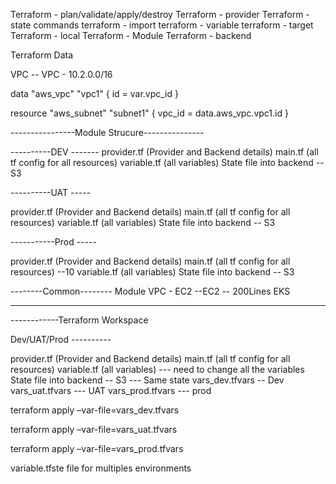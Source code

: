 Terraform - plan/validate/apply/destroy
Terraform - provider
Terraform - state commands 
terraform - import
terraform - variable
terraform - target
Terraform - local
Terraform - Module
Terraform - backend


Terraform Data

VPC --
VPC - 10.2.0.0/16

data "aws_vpc" "vpc1" {
  id = var.vpc_id
}


resource "aws_subnet" "subnet1" {
    vpc_id = data.aws_vpc.vpc1.id
}



----------------Module Strucure---------------

----------DEV -------
provider.tf (Provider and Backend details)
main.tf (all tf config for all resources)
variable.tf (all variables)
State file into backend -- S3

----------UAT -----

provider.tf (Provider and Backend details)
main.tf (all tf config for all resources)
variable.tf (all variables)
State file into backend -- S3

-----------Prod -----

provider.tf (Provider and Backend details)
main.tf (all tf config for all resources) --10
variable.tf (all variables)
State file into backend -- S3


--------Common--------
Module
VPC -
EC2 --EC2 -- 200Lines
EKS


--------------------------------------------------------------------------------
------------Terraform Workspace 

Dev/UAT/Prod ----------

provider.tf (Provider and Backend details)
main.tf (all tf config for all resources)
variable.tf (all variables) --- need to change all the variables
State file into backend -- S3 --- Same state 
vars_dev.tfvars -- Dev
vars_uat.tfvars  --- UAT
vars_prod.tfvars --- prod 

terraform apply –var-file=vars_dev.tfvars

terraform apply –var-file=vars_uat.tfvars

terraform apply –var-file=vars_prod.tfvars

variable.tfste file for multiples environments 